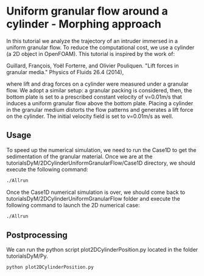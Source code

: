 Uniform granular flow around a cylinder - Morphing approach
 ============

In this tutorial we analyze  the trajectory of an intruder immersed in a uniform granular flow. To reduce the computational cost, we use a cylinder (a 2D object in OpenFOAM). This tutorial is inspired by the work of:

Guillard, François, Yoël Forterre, and Olivier Pouliquen. "Lift forces in granular media." Physics of Fluids 26.4 (2014),

where lift and drag forces on a cylinder were measured under a granular flow. We adopt a similar setup: a granular packing is considered, then, the bottom plate is set to a prescribed constant velocity of v=0.01m/s that induces a uniform granular flow above the bottom plate. Placing a cylinder in the granular medium distorts the flow patterns and generates a lift force on the cylinder. The initial velocity field is set to v=0.01m/s as well.



Usage
-----

To speed up the numerical simulation, we need to run the Case1D to get the sedimentation of the granular material. Once we are at the tutorialsDyM/2DCylinderUniformGranularFlow/Case1D directory, we should execute the following command:
```bash
./Allrun
```
Once the Case1D numerical simulation is over, we should come back to tutorialsDyM/2DCylinderUniformGranularFlow folder and execute the following command to launch the 2D numerical case:

```bash
./Allrun
```

Postprocessing
---------

We can run the python script plot2DCylinderPosition.py located in the folder tutorialsDyM/Py.

```bash
python plot2DCylinderPosition.py
```

